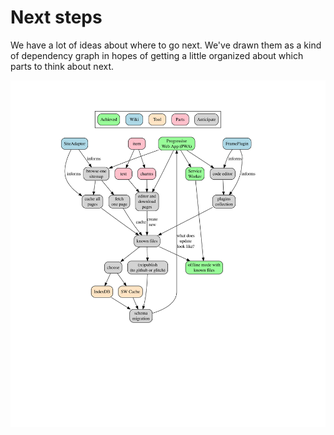 # Next steps

We have a lot of ideas about where to go next. We've drawn them as a
kind of dependency graph in hopes of getting a little organized about
which parts to think about next.

![A directed graph of achievements. Specified using GraphViz DOT langauge in ./achievement-map.dot. See that file for detailed description of the graph](./achievement-map.svg)
